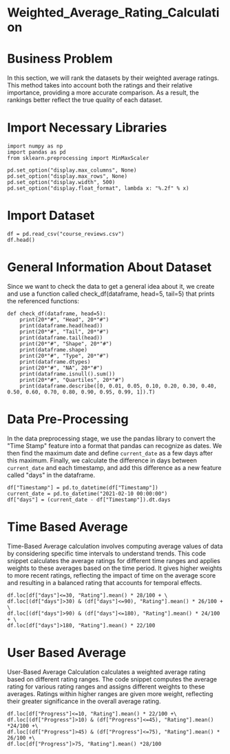 # Weighted_Average_Rating_Calculation

# Business Problem

In this section, we will rank the datasets by their weighted average ratings. This method takes into account both the ratings and their relative importance, providing a more accurate comparison. As a result, the rankings better reflect the true quality of each dataset.

# Import Necessary Libraries

```
import numpy as np
import pandas as pd
from sklearn.preprocessing import MinMaxScaler

pd.set_option("display.max_columns", None)
pd.set_option("display.max_rows", None)
pd.set_option("display.width", 500)
pd.set_option("display.float_format", lambda x: "%.2f" % x)
```

# Import Dataset

```
df = pd.read_csv("course_reviews.csv")
df.head()
```

# General Information About Dataset

Since we want to check the data to get a general idea about it, we create and use a function called check_df(dataframe, head=5, tail=5) that prints the referenced functions:

```
def check_df(dataframe, head=5):
    print(20*"#", "Head", 20*"#")
    print(dataframe.head(head))
    print(20*"#", "Tail", 20*"#")
    print(dataframe.tail(head))
    print(20*"#", "Shape", 20*"#")
    print(dataframe.shape)
    print(20*"#", "Type", 20*"#")
    print(dataframe.dtypes)
    print(20*"#", "NA", 20*"#")
    print(dataframe.isnull().sum())
    print(20*"#", "Quartiles", 20*"#")
    print(dataframe.describe([0, 0.01, 0.05, 0.10, 0.20, 0.30, 0.40, 0.50, 0.60, 0.70, 0.80, 0.90, 0.95, 0.99, 1]).T)
```

# Data Pre-Processing

In the data preprocessing stage, we use the pandas library to convert the "Time Stamp" feature into a format that pandas can recognize as dates. We then find the maximum date and define `current_date` as a few days after this maximum. Finally, we calculate the difference in days between `current_date` and each timestamp, and add this difference as a new feature called "days" in the dataframe.

```
df["Timestamp"] = pd.to_datetime(df["Timestamp"])
current_date = pd.to_datetime("2021-02-10 00:00:00")
df["days"] = (current_date - df["Timestamp"]).dt.days
```

# Time Based Average

Time-Based Average calculation involves computing average values of data by considering specific time intervals to understand trends. This code snippet calculates the average ratings for different time ranges and applies weights to these averages based on the time period. It gives higher weights to more recent ratings, reflecting the impact of time on the average score and resulting in a balanced rating that accounts for temporal effects.

```
df.loc[df["days"]<=30, "Rating"].mean() * 28/100 + \
df.loc[(df["days"]>30) & (df["days"]<=90), "Rating"].mean() * 26/100 + \
df.loc[(df["days"]>90) & (df["days"]<=180), "Rating"].mean() * 24/100 + \
df.loc[df["days"]>180, "Rating"].mean() * 22/100
```

# User Based Average

User-Based Average Calculation calculates a weighted average rating based on different rating ranges. The code snippet computes the average rating for various rating ranges and assigns different weights to these averages. Ratings within higher ranges are given more weight, reflecting their greater significance in the overall average rating.

```
df.loc[df["Progress"]<=10, "Rating"].mean() * 22/100 +\
df.loc[(df["Progress"]>10) & (df["Progress"]<=45), "Rating"].mean() *24/100 +\
df.loc[(df["Progress"]>45) & (df["Progress"]<=75), "Rating"].mean() * 26/100 +\
df.loc[df["Progress"]>75, "Rating"].mean() *28/100
```
